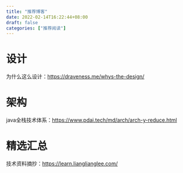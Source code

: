 ```yaml
---
title: "推荐博客"
date: 2022-02-14T16:22:44+08:00
draft: false
categories: ["推荐阅读"]
---
```


# 设计
为什么这么设计：https://draveness.me/whys-the-design/


# 架构
java全栈技术体系：https://www.pdai.tech/md/arch/arch-y-reduce.html


# 精选汇总
技术资料摘抄：https://learn.lianglianglee.com/
